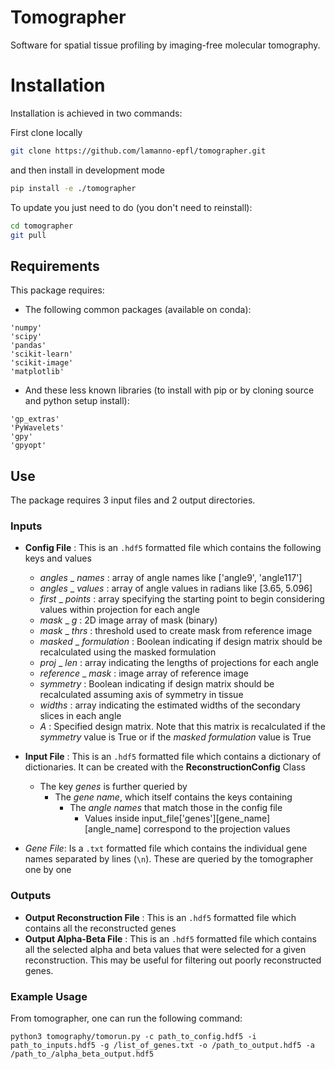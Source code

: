 # Tomographer
Software for spatial tissue profiling by imaging-free molecular tomography.

# Installation

Installation is achieved in two commands:

First clone locally
```bash
git clone https://github.com/lamanno-epfl/tomographer.git
```
and then install in development mode
```bash
pip install -e ./tomographer
```
To update you just need to do (you don't need to reinstall): 
```bash
cd tomographer
git pull
```

## Requirements

This package requires:
* The following common packages (available on conda):
```
'numpy'
'scipy'
'pandas'
'scikit-learn'
'scikit-image'
'matplotlib'
```

* And these less known libraries (to install with pip or by cloning source and python setup install):
```
'gp_extras'
'PyWavelets'
'gpy'
'gpyopt'
```

## Use

The package requires 3 input files and 2 output directories.

### Inputs

- **Config File** : This is an `.hdf5` formatted file which contains the following keys and values
  - _angles_ _ _names_ : array of angle names like ['angle9', 'angle117']
  - _angles_ _ _values_ : array of angle values in radians like [3.65, 5.096]
  - _first_ _ _points_ : array specifying the starting point to begin considering values within projection for each angle
  - _mask_ _ _g_ : 2D image array of mask (binary)
  - _mask_ _ _thrs_ : threshold used to create mask from reference image
  - _masked_ _ _formulation_ : Boolean indicating if design matrix should be recalculated using the masked formulation
  - _proj_ _ _len_ : array indicating the lengths of projections for each angle
  - _reference_ _ _mask_ : image array of reference image
  - _symmetry_ : Boolean indicating if design matrix should be recalculated assuming axis of symmetry in tissue
  - _widths_ : array indicating the estimated widths of the secondary slices in each angle
  - _A_ : Specified design matrix. Note that this matrix is recalculated if the _symmetry_ value is True or if the _masked formulation_ value is True

- **Input File** : This is an `.hdf5` formatted file which contains a dictionary of dictionaries. It can be created with the **ReconstructionConfig** Class 
  - The key *genes* is further queried by
    - The *gene name*, which itself contains the keys containing
      - The *angle names* that match those in the config file
        - Values inside input_file['genes'][gene_name][angle_name] correspond to the projection values

- *Gene File*: Is a `.txt` formatted file which contains the individual gene names separated by lines (`\n`). These are queried by the tomographer one by one

### Outputs

- **Output Reconstruction File** : This is an `.hdf5` formatted file which contains all the reconstructed genes
- **Output Alpha-Beta File** : This is an `.hdf5` formatted file which contains all the selected alpha and beta values that were selected for a given reconstruction. This may be useful for filtering out poorly reconstructed genes.

### Example Usage

From tomographer, one can run the following command:

```python3 tomography/tomorun.py -c path_to_config.hdf5 -i path_to_inputs.hdf5 -g /list_of_genes.txt -o /path_to_output.hdf5 -a  /path_to_/alpha_beta_output.hdf5 ```
